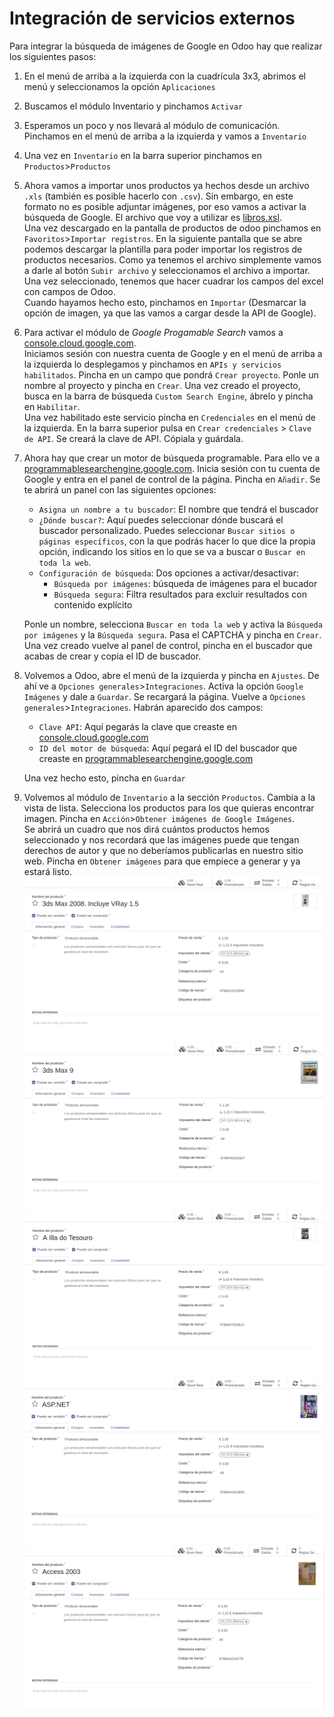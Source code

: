 # Integración de servicios externos
Para integrar la búsqueda de imágenes de Google en Odoo hay que realizar los siguientes pasos:
1. En el menú de arriba a la izquierda con la cuadrícula 3x3, abrimos el menú y seleccionamos la opción `Aplicaciones`
2. Buscamos el módulo Inventario y pinchamos `Activar`
3. Esperamos un poco y nos llevará al módulo de comunicación. Pinchamos en el menú de arriba a la izquierda y vamos a `Inventario`
4. Una vez en `Inventario` en la barra superior pinchamos en `Productos`>`Productos` 
5. Ahora vamos a importar unos productos ya hechos desde un archivo `.xls` (también es posible hacerlo con `.csv`). Sin embargo, en este formato no es posible adjuntar imágenes, por eso vamos a activar la búsqueda de Google. El archivo que voy a utilizar es [libros.xsl](./libros.xsl).  
   Una vez descargado en la pantalla de productos de odoo pinchamos en `Favoritos`>`Importar registros`. En la siguiente pantalla que se abre podemos descargar la plantilla para poder importar los registros de productos necesarios. Como ya tenemos el archivo simplemente vamos a darle al botón `Subir archivo` y seleccionamos el archivo a importar. Una vez seleccionado, tenemos que hacer cuadrar los campos del excel con campos de Odoo.  
   Cuando hayamos hecho esto, pinchamos en `Importar` (Desmarcar la opción de imagen, ya que las vamos a cargar desde la API de Google).
6. Para activar el módulo de *Google Progamable Search* vamos a [console.cloud.google.com](https://console.cloud.google.com).  
   Iniciamos sesión con nuestra cuenta de Google y en el menú de arriba a la izquierda lo desplegamos y pinchamos en `APIs y servicios habilitados`. Pincha en un campo que pondrá `Crear proyecto`. Ponle un nombre al proyecto y pincha en `Crear`. Una vez creado el proyecto, busca en la barra de búsqueda `Custom Search Engine`, ábrelo y pincha en `Habilitar`.  
   Una vez habilitado este servicio pincha en `Credenciales` en el menú de la izquierda. En la barra superior pulsa en `Crear credenciales` > `Clave de API`. Se creará la clave de API. Cópiala y guárdala.  
7. Ahora hay que crear un motor de búsqueda programable. Para ello ve a [programmablesearchengine.google.com](https://programmablesearchengine.google.com). Inicia sesión con tu cuenta de Google y entra en el panel de control de la página. Pincha en `Añadir`. Se te abrirá un panel con las siguientes opciones:
	- `Asigna un nombre a tu buscador`: El nombre que tendrá el buscador
	- `¿Dónde buscar?`: Aquí puedes seleccionar dónde buscará el buscador personalizado. Puedes seleccionar `Buscar sitios o páginas específicos`, con la que podrás hacer lo que dice la propia opción, indicando los sitios en lo que se va a buscar o `Buscar en toda la web`. 
	- `Configuración de búsqueda`: Dos opciones a activar/desactivar: 
		- `Búsqueda por imágenes`: búsqueda de imágenes para el bucador
		- `Búsqueda segura`: Filtra resultados para excluir resultados con contenido explícito

   Ponle un nombre, selecciona `Buscar en toda la web` y activa la `Búsqueda por imágenes` y la `Búsqueda segura`. Pasa el CAPTCHA y pincha en `Crear`.
   Una vez creado vuelve al panel de control, pincha en el buscador que acabas de crear y copia el ID de buscador.
8. Volvemos a Odoo, abre el menú de la izquierda y pincha en `Ajustes`. De ahí ve a `Opciones generales`>`Integraciones`. Activa la opción `Google Imágenes` y dale a `Guardar`. Se recargará la página. Vuelve a `Opciones generales`>`Integraciones`. Habrán aparecido dos campos:
	- `Clave API`: Aquí pegarás la clave que creaste en [console.cloud.google.com](https://console.cloud.google.com)
	- `ID del motor de búsqueda`: Aquí pegará el ID del buscador que creaste en [programmablesearchengine.google.com](https://programmablesearchengine.google.com)

	Una vez hecho esto, pincha en `Guardar`
9. Volvemos al módulo de `Inventario` a la sección `Productos`. Cambia a la vista de lista. Selecciona los productos para los que quieras encontrar imagen. Pincha en `Acción`>`Obtener imágenes de Google Imágenes`.  
   Se abrirá un cuadro que nos dirá cuántos productos hemos seleccionado y nos recordará que las imágenes puede que tengan derechos de autor y que no deberíamos publicarlas en nuestro sitio web. Pincha en `Obtener imágenes` para que empiece a generar y ya estará listo.
![Primer libro](./libro1.png)
![Segundo libro](./libro2.png)
![Tercer libro](./libro3.png)
![Cuarto libro](./libro4.png)
![Quinto libro](./libro5.png)
